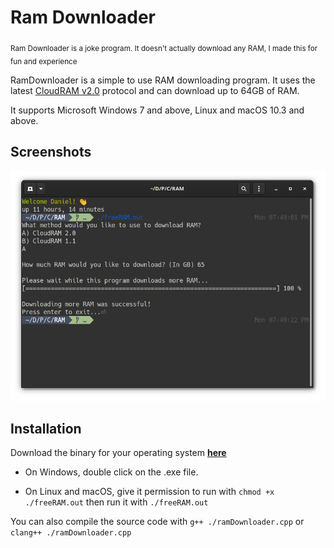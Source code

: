 # Ram Downloader

<sub>Ram Downloader is a joke program. It doesn't actually download any RAM, I made this for fun and experience</sub>

RamDownloader is a simple to use RAM downloading program. It uses the latest
[CloudRAM v2.0](https://www.youtube.com/watch?v=dQw4w9WgXcQ) protocol and can download up to 64GB of RAM.

It supports
Microsoft Windows 7 and above, Linux and macOS 10.3 and above.

## Screenshots
![RAM screenshot](/Screenshots/RAM.png)

## Installation
Download the binary for your operating system [**here**](https://github.com/daniel071/ramDownloader/releases/)

- On Windows, double click on the .exe file.

- On Linux and macOS, give it permission to run with `chmod +x ./freeRAM.out` then run it with `./freeRAM.out`

You can also compile the source code with `g++ ./ramDownloader.cpp` or `clang++ ./ramDownloader.cpp`

